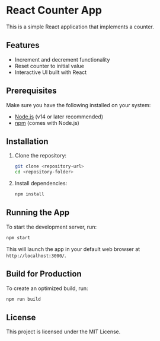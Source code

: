# React Counter App

This is a simple React application that implements a counter.

## Features
- Increment and decrement functionality
- Reset counter to initial value
- Interactive UI built with React

## Prerequisites
Make sure you have the following installed on your system:
- [Node.js](https://nodejs.org/) (v14 or later recommended)
- [npm](https://www.npmjs.com/) (comes with Node.js)

## Installation
1. Clone the repository:
   ```sh
   git clone <repository-url>
   cd <repository-folder>
   ```
2. Install dependencies:
   ```sh
   npm install
   ```

## Running the App
To start the development server, run:
```sh
npm start
```
This will launch the app in your default web browser at `http://localhost:3000/`.

## Build for Production
To create an optimized build, run:
```sh
npm run build
```

## License
This project is licensed under the MIT License.

